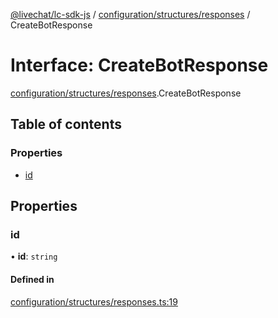 [@livechat/lc-sdk-js](../README.md) / [configuration/structures/responses](../modules/configuration_structures_responses.md) / CreateBotResponse

# Interface: CreateBotResponse

[configuration/structures/responses](../modules/configuration_structures_responses.md).CreateBotResponse

## Table of contents

### Properties

- [id](configuration_structures_responses.CreateBotResponse.md#id)

## Properties

### id

• **id**: `string`

#### Defined in

[configuration/structures/responses.ts:19](https://github.com/livechat/lc-sdk-js/blob/a63b0a6/src/configuration/structures/responses.ts#L19)
